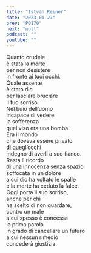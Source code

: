 ```yaml
---
title: "Istvan Reiner"
date: "2023-01-27"
prev: "P0170"
next: "null"
podcast: ""
youtube: ""
---
```


Quanto crudele  
è stata la morte  
per non desistere  
in fronte ai tuoi occhi.  
Quale assente  
è stato dio  
per lasciare bruciare  
il tuo sorriso.  
Nel buio dell’uomo  
incapace di vedere  
la sofferenza  
quel viso era una bomba.  
Era il mondo  
che doveva essere privato  
di quegl’occhi  
indegno di averli a suo fianco.  
Resta il ricordo  
di una innocenza senza spazio  
soffocata in un dolore  
a cui dio ha voltato le spalle  
e la morte ha ceduto la falce.  
Oggi porta il suo sorriso,  
anche per chi  
ha scelto di non guardare,  
contro un male  
a cui spesso è concessa   
la prima parola  
in grado di cancellare un futuro  
a cui nessun rimedio  
concederà giustizia.